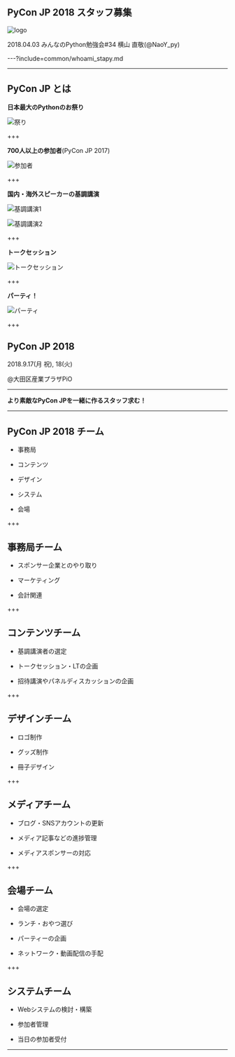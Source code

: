 ## PyCon JP 2018 スタッフ募集
![logo](stapy34_LT_20180403/assets/img/logo.png)

2018.04.03 みんなのPython勉強会#34
横山 直敬(@NaoY_py)

---?include=common/whoami_stapy.md

---

## PyCon JP とは

**日本最大のPythonのお祭り**
	
![祭り](stapy34_LT_20180403/assets/img/matsuri.png)

+++

**700人以上の参加者**(PyCon JP 2017)

![参加者](stapy34_LT_20180403/assets/img/participants.jpg)

+++

**国内・海外スピーカーの基調講演**

![基調講演1](stapy34_LT_20180403/assets/img/wang.jpg)

![基調講演2](stapy34_LT_20180403/assets/img/horikoshi.jpg)

+++
	
**トークセッション**

![トークセッション](stapy34_LT_20180403/assets/img/talk.jpg)

+++
	
**パーティ！**

![パーティ](stapy34_LT_20180403/assets/img/party.jpg)

+++

## PyCon JP 2018

2018.9.17(月 祝), 18(火)

@大田区産業プラザPiO

---

**より素敵なPyCon JPを一緒に作るスタッフ求む！**

---

## PyCon JP 2018 チーム

- 事務局

- コンテンツ

- デザイン

- システム

- 会場

+++

## 事務局チーム

- スポンサー企業とのやり取り

- マーケティング

- 会計関連

+++

## コンテンツチーム

- 基調講演者の選定

- トークセッション・LTの企画

- 招待講演やパネルディスカッションの企画

+++

## デザインチーム

- ロゴ制作

- グッズ制作

- 冊子デザイン

+++

## メディアチーム

- ブログ・SNSアカウントの更新

- メディア記事などの進捗管理

- メディアスポンサーの対応

+++


## 会場チーム

- 会場の選定

- ランチ・おやつ選び

- パーティーの企画

- ネットワーク・動画配信の手配

+++

## システムチーム

- Webシステムの検討・構築

- 参加者管理

- 当日の参加者受付

---
